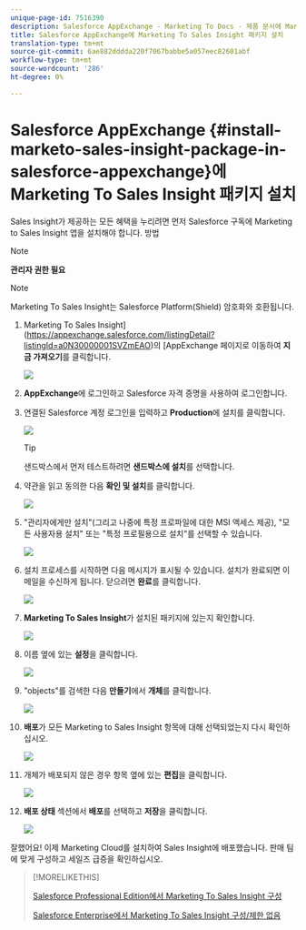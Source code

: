 ```yaml
---
unique-page-id: 7516390
description: Salesforce AppExchange - Marketing To Docs - 제품 문서에 Marketing To Sales Insight 패키지 설치
title: Salesforce AppExchange에 Marketing To Sales Insight 패키지 설치
translation-type: tm+mt
source-git-commit: 6ae882dddda220f7067babbe5a057eec82601abf
workflow-type: tm+mt
source-wordcount: '286'
ht-degree: 0%

---
```



# Salesforce AppExchange {#install-marketo-sales-insight-package-in-salesforce-appexchange}에 Marketing To Sales Insight 패키지 설치

Sales Insight가 제공하는 모든 혜택을 누리려면 먼저 Salesforce 구독에 Marketing to Sales Insight 앱을 설치해야 합니다. 방법

>[!NOTE]
>
>**관리자 권한 필요**

>[!NOTE]
>
>Marketing To Sales Insight는 Salesforce Platform(Shield) 암호화와 호환됩니다.

1. Marketing To Sales Insight](https://appexchange.salesforce.com/listingDetail?listingId=a0N30000001SVZmEAO)의 [AppExchange 페이지로 이동하여 **지금 가져오기**&#x200B;를 클릭합니다.

   ![](assets/one.png)

1. **AppExchange**&#x200B;에 로그인하고 Salesforce 자격 증명을 사용하여 로그인합니다.

1. 연결된 Salesforce 계정 로그인을 입력하고 **Production**&#x200B;에 설치를 클릭합니다.

   ![](assets/three.png)

   >[!TIP]
   >
   >샌드박스에서 먼저 테스트하려면 **샌드박스에 설치**&#x200B;를 선택합니다.

1. 약관을 읽고 동의한 다음 **확인 및 설치**&#x200B;를 클릭합니다.

   ![](assets/four.png)

1. &quot;관리자에게만 설치&quot;(그리고 나중에 특정 프로파일에 대한 MSI 액세스 제공), &quot;모든 사용자용 설치&quot; 또는 &quot;특정 프로필용으로 설치&quot;를 선택할 수 있습니다.

   ![](assets/five.png)

1. 설치 프로세스를 시작하면 다음 메시지가 표시될 수 있습니다. 설치가 완료되면 이메일을 수신하게 됩니다. 닫으려면 **완료**&#x200B;를 클릭합니다.

   ![](assets/six.png)

1. **Marketing To Sales Insight**&#x200B;가 설치된 패키지에 있는지 확인합니다.

   ![](assets/seven.png)

1. 이름 옆에 있는 **설정**&#x200B;을 클릭합니다.

   ![](assets/image2015-5-22-14-3a40-3a39.png)

1. &quot;objects&quot;를 검색한 다음 **만들기**&#x200B;에서 **개체**&#x200B;를 클릭합니다.

   ![](assets/image2015-5-22-14-3a42-3a7.png)

1. **배포**&#x200B;가 모든 Marketing to Sales Insight 항목에 대해 선택되었는지 다시 확인하십시오.

   ![](assets/image2015-5-27-16-3a15-3a58.png)

1. 개체가 배포되지 않은 경우 항목 옆에 있는 **편집**&#x200B;을 클릭합니다.

   ![](assets/image2014-9-24-17-3a23-3a45.png)

1. **배포 상태** 섹션에서 **배포**&#x200B;를 선택하고 **저장**&#x200B;을 클릭합니다.

   ![](assets/image2014-9-24-17-3a24-3a0.png)

잘했어요! 이제 Marketing Cloud를 설치하여 Sales Insight에 배포했습니다. 판매 팀에 맞게 구성하고 세일즈 급증을 확인하십시오.

>[!MORELIKETHIS]
>
>[Salesforce Professional Edition에서 Marketing To Sales Insight 구성](/help/marketo/product-docs/marketo-sales-insight/msi-for-salesforce/configuration/configure-marketo-sales-insight-in-salesforce-professional-edition.md)
>
>[Salesforce Enterprise에서 Marketing To Sales Insight 구성/제한 없음](/help/marketo/product-docs/marketo-sales-insight/msi-for-salesforce/configuration/configure-marketo-sales-insight-in-salesforce-enterprise-unlimited.md)
